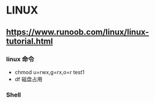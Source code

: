 # LINUX
## https://www.runoob.com/linux/linux-tutorial.html

### linux 命令
* chmod u=rwx,g=rx,o=r  test1
* df 磁盘占用


### Shell
